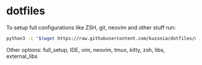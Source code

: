 # dotfiles

To setup full configurations like ZSH, git, neovim and other stuff run:
```bash
python3 -c "$(wget https://raw.githubusercontent.com/kuzxnia/dotfiles/master/manage.py -O -)" dotfiles full_setup
```

Other options:
full_setup, IDE, vim, neovim, tmux, kitty, zsh, libs, external_libs
